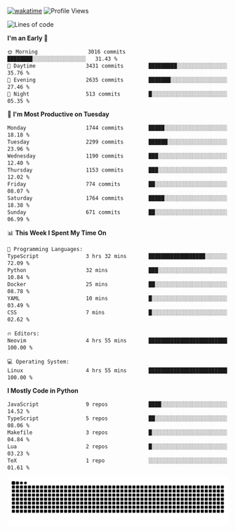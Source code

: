 [![wakatime](https://wakatime.com/badge/user/b920b284-3cde-4cd4-b72e-f7f22d050b16.svg)](https://wakatime.com/@b920b284-3cde-4cd4-b72e-f7f22d050b16)
![Profile Views](http://img.shields.io/badge/Profile%20Views-4586-blue)
<!--START_SECTION:waka-->
![Lines of code](https://img.shields.io/badge/From%20Hello%20World%20I%27ve%20Written-6.9%20million%20lines%20of%20code-blue)

**I'm an Early 🐤** 

```text
🌞 Morning                3016 commits        ████████░░░░░░░░░░░░░░░░░   31.43 % 
🌆 Daytime                3431 commits        █████████░░░░░░░░░░░░░░░░   35.76 % 
🌃 Evening                2635 commits        ███████░░░░░░░░░░░░░░░░░░   27.46 % 
🌙 Night                  513 commits         █░░░░░░░░░░░░░░░░░░░░░░░░   05.35 % 
```
📅 **I'm Most Productive on Tuesday** 

```text
Monday                   1744 commits        █████░░░░░░░░░░░░░░░░░░░░   18.18 % 
Tuesday                  2299 commits        ██████░░░░░░░░░░░░░░░░░░░   23.96 % 
Wednesday                1190 commits        ███░░░░░░░░░░░░░░░░░░░░░░   12.40 % 
Thursday                 1153 commits        ███░░░░░░░░░░░░░░░░░░░░░░   12.02 % 
Friday                   774 commits         ██░░░░░░░░░░░░░░░░░░░░░░░   08.07 % 
Saturday                 1764 commits        █████░░░░░░░░░░░░░░░░░░░░   18.38 % 
Sunday                   671 commits         ██░░░░░░░░░░░░░░░░░░░░░░░   06.99 % 
```


📊 **This Week I Spent My Time On** 

```text
💬 Programming Languages: 
TypeScript               3 hrs 32 mins       ██████████████████░░░░░░░   72.09 % 
Python                   32 mins             ███░░░░░░░░░░░░░░░░░░░░░░   10.84 % 
Docker                   25 mins             ██░░░░░░░░░░░░░░░░░░░░░░░   08.78 % 
YAML                     10 mins             █░░░░░░░░░░░░░░░░░░░░░░░░   03.49 % 
CSS                      7 mins              █░░░░░░░░░░░░░░░░░░░░░░░░   02.62 % 

🔥 Editors: 
Neovim                   4 hrs 55 mins       █████████████████████████   100.00 % 

💻 Operating System: 
Linux                    4 hrs 55 mins       █████████████████████████   100.00 % 
```

**I Mostly Code in Python** 

```text
JavaScript               9 repos             ████░░░░░░░░░░░░░░░░░░░░░   14.52 % 
TypeScript               5 repos             ██░░░░░░░░░░░░░░░░░░░░░░░   08.06 % 
Makefile                 3 repos             █░░░░░░░░░░░░░░░░░░░░░░░░   04.84 % 
Lua                      2 repos             █░░░░░░░░░░░░░░░░░░░░░░░░   03.23 % 
TeX                      1 repo              ░░░░░░░░░░░░░░░░░░░░░░░░░   01.61 % 
```




<!--END_SECTION:waka-->
![Snake animation](https://raw.githubusercontent.com/timmypidashev/timmypidashev/main/commits.svg)

